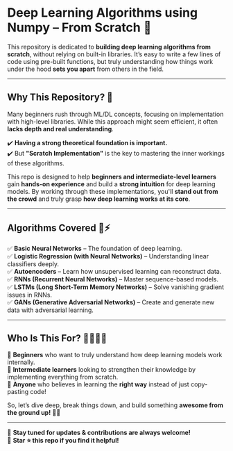 # **Deep Learning Algorithms using Numpy – From Scratch 🚀**  

This repository is dedicated to **building deep learning algorithms from scratch**, without relying on built-in libraries. It’s easy to write a few lines of code using pre-built functions, but truly understanding how things work under the hood **sets you apart** from others in the field.  

---

## **Why This Repository? 🤔**  
Many beginners rush through ML/DL concepts, focusing on implementation with high-level libraries. While this approach might seem efficient, it often **lacks depth and real understanding**.  

✔️ **Having a strong theoretical foundation is important.**  
✔️ But **"Scratch Implementation"** is the key to mastering the inner workings of these algorithms.  

This repo is designed to help **beginners and intermediate-level learners** gain **hands-on experience** and build a **strong intuition** for deep learning models. By working through these implementations, you'll **stand out from the crowd** and truly grasp **how deep learning works at its core**.  

---

## **Algorithms Covered 🧠⚡**  
✅ **Basic Neural Networks** – The foundation of deep learning.  
✅ **Logistic Regression (with Neural Networks)** – Understanding linear classifiers deeply.  
✅ **Autoencoders** – Learn how unsupervised learning can reconstruct data.  
✅ **RNNs (Recurrent Neural Networks)** – Master sequence-based models.  
✅ **LSTMs (Long Short-Term Memory Networks)** – Solve vanishing gradient issues in RNNs.  
✅ **GANs (Generative Adversarial Networks)** – Create and generate new data with adversarial learning.  

---

## **Who Is This For? 👨‍💻👩‍💻**  
🔹 **Beginners** who want to truly understand how deep learning models work internally.  
🔹 **Intermediate learners** looking to strengthen their knowledge by implementing everything from scratch.  
🔹 **Anyone** who believes in learning the **right way** instead of just copy-pasting code!  

So, let’s dive deep, break things down, and build something **awesome from the ground up!** 🚀🔥  

---

📌 **Stay tuned for updates & contributions are always welcome!**  
🎯 **Star ⭐ this repo if you find it helpful!**  
